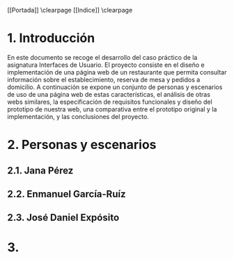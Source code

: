 [[Portada]]
\clearpage
[[Indice]]
\clearpage

# 1. Introducción 
En este documento se recoge el desarrollo del caso práctico de la asignatura Interfaces de Usuario. El proyecto consiste en el diseño e implementación de una página web de un restaurante que permita consultar información sobre el establecimiento, reserva de mesa y pedidos a domicilio. A continuación se expone un conjunto de personas y escenarios de uso de una página web de estas características, el análisis de otras webs similares, la especificación de requisitos funcionales y diseño del prototipo de nuestra web, una comparativa entre el prototipo original y la implementación, y las conclusiones del proyecto. 

# 2.  Personas y escenarios 
## 2.1. Jana Pérez

## 2.2. Enmanuel García-Ruíz

## 2.3. José Daniel Expósito

# 3. 